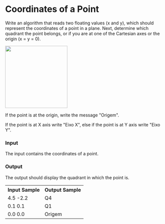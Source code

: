 # Coordinates of a Point

Write an algorithm that reads two floating values (x and y), which should represent the coordinates of a point in a plane. Next, determine which quadrant the point belongs, or if you are at one of the Cartesian axes or the origin (x = y = 0).

<p aling = "center"> <img src = "https://resources.beecrowd.com/gallery/images/problems/UOJ_1041.png" width = "200"></p>

If the point is at the origin, write the message "Origem".

If the point is at X axis write "Eixo X", else if the point is at Y axis write "Eixo Y".

### Input
The input contains the coordinates of a point.

### Output
The output should display the quadrant in which the point is.

<table>
  <tr>
    <th>Input Sample</th>
    <th>Output Sample</th>
  </tr>
  <tr>
    <td>4.5 -2.2</td>
    <td>Q4</td>
  </tr>
  <tr>
    <td>0.1 0.1</td>
    <td>Q1</td>
  </tr>
  <tr>
    <td>0.0 0.0</td>
    <td>Origem</td>
  </tr>
</table>
